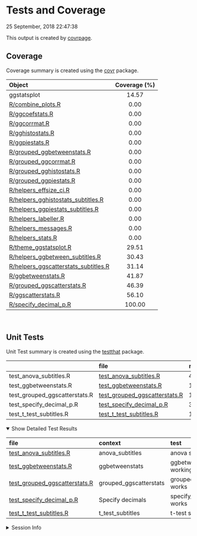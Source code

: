 Tests and Coverage
================
25 September, 2018 22:47:38

This output is created by
[covrpage](https://github.com/yonicd/covrpage).

## Coverage

Coverage summary is created using the
[covr](https://github.com/r-lib/covr)
package.

| Object                                                                            | Coverage (%) |
| :-------------------------------------------------------------------------------- | :----------: |
| ggstatsplot                                                                       |    14.57     |
| [R/combine\_plots.R](../R/combine_plots.R)                                        |     0.00     |
| [R/ggcoefstats.R](../R/ggcoefstats.R)                                             |     0.00     |
| [R/ggcorrmat.R](../R/ggcorrmat.R)                                                 |     0.00     |
| [R/gghistostats.R](../R/gghistostats.R)                                           |     0.00     |
| [R/ggpiestats.R](../R/ggpiestats.R)                                               |     0.00     |
| [R/grouped\_ggbetweenstats.R](../R/grouped_ggbetweenstats.R)                      |     0.00     |
| [R/grouped\_ggcorrmat.R](../R/grouped_ggcorrmat.R)                                |     0.00     |
| [R/grouped\_gghistostats.R](../R/grouped_gghistostats.R)                          |     0.00     |
| [R/grouped\_ggpiestats.R](../R/grouped_ggpiestats.R)                              |     0.00     |
| [R/helpers\_effsize\_ci.R](../R/helpers_effsize_ci.R)                             |     0.00     |
| [R/helpers\_gghistostats\_subtitles.R](../R/helpers_gghistostats_subtitles.R)     |     0.00     |
| [R/helpers\_ggpiestats\_subtitles.R](../R/helpers_ggpiestats_subtitles.R)         |     0.00     |
| [R/helpers\_labeller.R](../R/helpers_labeller.R)                                  |     0.00     |
| [R/helpers\_messages.R](../R/helpers_messages.R)                                  |     0.00     |
| [R/helpers\_stats.R](../R/helpers_stats.R)                                        |     0.00     |
| [R/theme\_ggstatsplot.R](../R/theme_ggstatsplot.R)                                |    29.51     |
| [R/helpers\_ggbetween\_subtitles.R](../R/helpers_ggbetween_subtitles.R)           |    30.43     |
| [R/helpers\_ggscatterstats\_subtitles.R](../R/helpers_ggscatterstats_subtitles.R) |    31.14     |
| [R/ggbetweenstats.R](../R/ggbetweenstats.R)                                       |    41.87     |
| [R/grouped\_ggscatterstats.R](../R/grouped_ggscatterstats.R)                      |    46.39     |
| [R/ggscatterstats.R](../R/ggscatterstats.R)                                       |    56.10     |
| [R/specify\_decimal\_p.R](../R/specify_decimal_p.R)                               |    100.00    |

<br>

## Unit Tests

Unit Test summary is created using the
[testthat](https://github.com/r-lib/testthat)
package.

|                                 | file                                                                      | n | time | error | failed | skipped | warning |
| ------------------------------- | :------------------------------------------------------------------------ | -: | ---: | ----: | -----: | ------: | ------: |
| test\_anova\_subtitles.R        | [test\_anova\_subtitles.R](testthat/test_anova_subtitles.R)               | 4 | 0.03 |     0 |      0 |       0 |       0 |
| test\_ggbetweenstats.R          | [test\_ggbetweenstats.R](testthat/test_ggbetweenstats.R)                  | 1 | 1.67 |     0 |      0 |       1 |       0 |
| test\_grouped\_ggscatterstats.R | [test\_grouped\_ggscatterstats.R](testthat/test_grouped_ggscatterstats.R) | 1 | 0.25 |     0 |      0 |       0 |       0 |
| test\_specify\_decimal\_p.R     | [test\_specify\_decimal\_p.R](testthat/test_specify_decimal_p.R)          | 3 | 0.01 |     0 |      0 |       0 |       0 |
| test\_t\_test\_subtitles.R      | [test\_t\_test\_subtitles.R](testthat/test_t_test_subtitles.R)            | 1 | 0.30 |     0 |      0 |       0 |       0 |

<details open>

<summary> Show Detailed Test Results
</summary>

| file                                                                             | context                 | test                              | status  | n | time |
| :------------------------------------------------------------------------------- | :---------------------- | :-------------------------------- | :------ | -: | ---: |
| [test\_anova\_subtitles.R](testthat/test_anova_subtitles.R#L36)                  | anova\_subtitles        | anova subtitles work              | PASS    | 4 | 0.03 |
| [test\_ggbetweenstats.R](testthat/test_ggbetweenstats.R#L17_L20)                 | ggbetweenstats          | ggbetweenstats working correctly? | SKIPPED | 1 | 1.67 |
| [test\_grouped\_ggscatterstats.R](testthat/test_grouped_ggscatterstats.R#L7_L15) | grouped\_ggscatterstats | grouped\_ggscatterstats works     | PASS    | 1 | 0.25 |
| [test\_specify\_decimal\_p.R](testthat/test_specify_decimal_p.R#L11)             | Specify decimals        | specify\_decimal\_p works         | PASS    | 3 | 0.01 |
| [test\_t\_test\_subtitles.R](testthat/test_t_test_subtitles.R#L44_L48)           | t\_test\_subtitles      | t-test subtitles work             | PASS    | 1 | 0.30 |

</details>

<details>

<summary> Session Info </summary>

| Field    | Value                            |
| :------- | :------------------------------- |
| Version  | R version 3.5.1 (2018-07-02)     |
| Platform | x86\_64-w64-mingw32/x64 (64-bit) |
| Running  | Windows \>= 8 x64 (build 9200)   |
| Language | English\_United States           |
| Timezone | America/New\_York                |

| Package  | Version    |
| :------- | :--------- |
| testthat | 2.0.0      |
| covr     | 3.2.0.9000 |
| covrpage | 0.0.55     |

</details>

<!--- Final Status : skipped/warning --->
